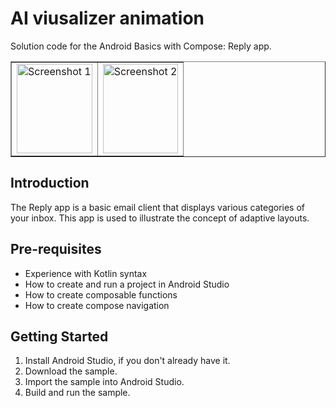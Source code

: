 AI viusalizer animation
=================================
Solution code for the Android Basics with Compose: Reply app.
<table border="1" style="width: 100%; border-collapse: collapse;">
  <tr>
    <td style="text-align: center; height: 150px;">
      <img src="https://github.com/user-attachments/assets/61907b64-6755-4b4d-9a45-a696896da585" 
           alt="Screenshot 1" 
           style="height: 100%; max-height: 150px;"/>
    </td>
    <td style="text-align: center; height: 150px;">
      <img src="https://github.com/user-attachments/assets/c3be44c0-058b-4c91-b4bf-6abf4bd392a5" 
           alt="Screenshot 2" 
           style="height: 100%; max-height: 150px;"/>
    </td>
  </tr>
</table>


Introduction
------------
The Reply app is a basic email client that displays various categories of your
inbox. This app is used to illustrate the concept of adaptive layouts.

Pre-requisites
--------------

* Experience with Kotlin syntax
* How to create and run a project in Android Studio
* How to create composable functions
* How to create compose navigation

Getting Started
---------------

1. Install Android Studio, if you don't already have it.
2. Download the sample.
3. Import the sample into Android Studio.
4. Build and run the sample.
